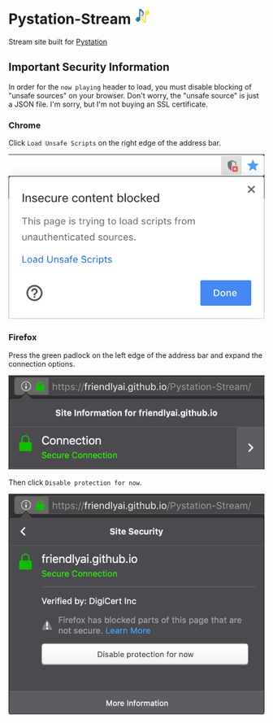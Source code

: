 # Pystation-Stream ![](favicon/32.png)
Stream site built for [Pystation](https://github.com/FriendlyAI/Pystation)

## Important Security Information
In order for the `now playing` header to load, you must disable blocking of "unsafe sources" on your browser. Don't 
worry, the "unsafe source" is just a JSON file. I'm sorry, but I'm not buying an SSL certificate. 
 
### Chrome
Click `Load Unsafe Scripts` on the right edge of the address bar.

![](img/chrome_warning.png)

### Firefox
Press the green padlock on the left edge of the address bar and expand the connection options.

![](img/firefox_warning_1.png)

Then click `Disable protection for now`.

![](img/firefox_warning_2.png)
